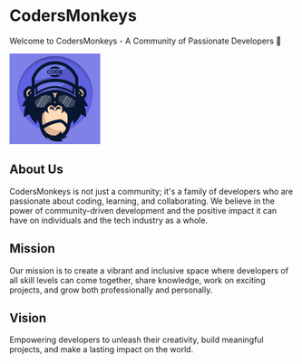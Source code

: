 # CodersMonkeys

Welcome to CodersMonkeys - A Community of Passionate Developers 🚀

![Alt text](favicon.jpg)

## About Us

CodersMonkeys is not just a community; it's a family of developers who are passionate about coding, learning, and collaborating. We believe in the power of community-driven development and the positive impact it can have on individuals and the tech industry as a whole.

## Mission

Our mission is to create a vibrant and inclusive space where developers of all skill levels can come together, share knowledge, work on exciting projects, and grow both professionally and personally.

## Vision

Empowering developers to unleash their creativity, build meaningful projects, and make a lasting impact on the world.

